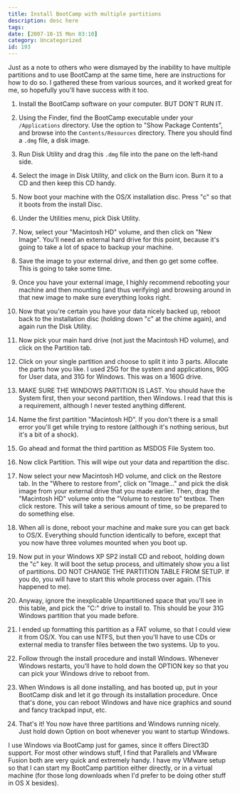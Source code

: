 ```yaml
---
title: Install BootCamp with multiple partitions
description: desc here
tags: 
date: [2007-10-15 Mon 03:10]
category: Uncategorized
id: 193
---
```


Just as a note to others who were dismayed by the inability to have multiple partitions and to use BootCamp at the same time, here are instructions for how to do so. I gathered these from various sources, and it worked great for me, so hopefully you'll have success with it too.

<!--more-->
1. Install the BootCamp software on your computer. BUT DON'T RUN IT.

2. Using the Finder, find the BootCamp executable under your `/Applications` directory. Use the option to "Show Package Contents", and browse into the `Contents/Resources` directory. There you should find a `.dmg` file, a disk image.

3. Run Disk Utility and drag this `.dmg` file into the pane on the left-hand side.

4. Select the image in Disk Utility, and click on the Burn icon. Burn it to a CD and then keep this CD handy.

5. Now boot your machine with the OS/X installation disc. Press "c" so that it boots from the install Disc.

6. Under the Utilities menu, pick Disk Utility.

7. Now, select your "Macintosh HD" volume, and then click on "New Image". You'll need an external hard drive for this point, because it's going to take a lot of space to backup your machine.

8. Save the image to your external drive, and then go get some coffee. This is going to take some time.

9. Once you have your external image, I highly recommend rebooting your machine and then mounting (and thus verifying) and browsing around in that new image to make sure everything looks right.

10. Now that you're certain you have your data nicely backed up, reboot back to the installation disc (holding down "c" at the chime again), and again run the Disk Utility.

11. Now pick your main hard drive (not just the Macintosh HD volume), and click on the Partition tab.

12. Click on your single partition and choose to split it into 3 parts. Allocate the parts how you like. I used 25G for the system and applications, 90G for User data, and 31G for Windows. This was on a 160G drive.

13. MAKE SURE THE WINDOWS PARTITION IS LAST. You should have the System first, then your second partition, then Windows. I read that this is a requirement, although I never tested anything different.

14. Name the first partition "Macintosh HD". If you don't there is a small error you'll get while trying to restore (although it's nothing serious, but it's a bit of a shock).

15. Go ahead and format the third partition as MSDOS File System too.

16. Now click Partition. This will wipe out your data and repartition the disc.

17. Now select your new Macintosh HD volume, and click on the Restore tab. In the "Where to restore from", click on "Image..." and pick the disk image from your external drive that you made earlier. Then, drag the "Macintosh HD" volume onto the "Volume to restore to" textbox. Then click restore. This will take a serious amount of time, so be prepared to do something else.

18. When all is done, reboot your machine and make sure you can get back to OS/X. Everything should function identically to before, except that you now have three volumes mounted when you boot up.

19. Now put in your Windows XP SP2 install CD and reboot, holding down the "c" key. It will boot the setup process, and ultimately show you a list of partitions. DO NOT CHANGE THE PARTITION TABLE FROM SETUP. If you do, you will have to start this whole process over again. (This happened to me).

20. Anyway, ignore the inexplicable Unpartitioned space that you'll see in this table, and pick the "C:" drive to install to. This should be your 31G Windows partition that you made before.

21. I ended up formatting this partition as a FAT volume, so that I could view it from OS/X. You can use NTFS, but then you'll have to use CDs or external media to transfer files between the two systems. Up to you.

22. Follow through the install procedure and install Windows. Whenever Windows restarts, you'll have to hold down the OPTION key so that you can pick your Windows drive to reboot from.

23. When Windows is all done installing, and has booted up, put in your BootCamp disk and let it go through its installation procedure. Once that's done, you can reboot Windows and have nice graphics and sound and fancy trackpad input, etc.

24. That's it! You now have three partitions and Windows running nicely. Just hold down Option on boot whenever you want to startup Windows.

I use Windows via BootCamp just for games, since it offers Direct3D support. For most other windows stuff, I find that Parallels and VMware Fusion both are very quick and extremely handy. I have my VMware setup so that I can start my BootCamp partition either directly, or in a virtual machine (for those long downloads when I'd prefer to be doing other stuff in OS X besides).

